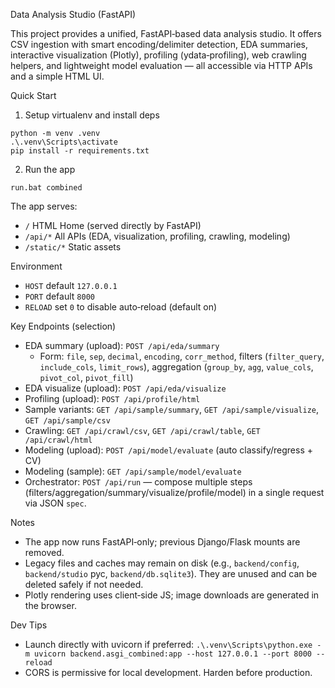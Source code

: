 Data Analysis Studio (FastAPI)

This project provides a unified, FastAPI‑based data analysis studio. It offers CSV ingestion with smart encoding/delimiter detection, EDA summaries, interactive visualization (Plotly), profiling (ydata‑profiling), web crawling helpers, and lightweight model evaluation — all accessible via HTTP APIs and a simple HTML UI.

Quick Start

1) Setup virtualenv and install deps

```
python -m venv .venv
.\.venv\Scripts\activate
pip install -r requirements.txt
```

2) Run the app

```
run.bat combined
```

The app serves:
- `/`          HTML Home (served directly by FastAPI)
- `/api/*`     All APIs (EDA, visualization, profiling, crawling, modeling)
- `/static/*`  Static assets

Environment

- `HOST` default `127.0.0.1`
- `PORT` default `8000`
- `RELOAD` set `0` to disable auto‑reload (default on)

Key Endpoints (selection)

- EDA summary (upload): `POST /api/eda/summary`
  - Form: `file`, `sep`, `decimal`, `encoding`, `corr_method`, filters (`filter_query`, `include_cols`, `limit_rows`), aggregation (`group_by`, `agg`, `value_cols`, `pivot_col`, `pivot_fill`)
- EDA visualize (upload): `POST /api/eda/visualize`
- Profiling (upload): `POST /api/profile/html`
- Sample variants: `GET /api/sample/summary`, `GET /api/sample/visualize`, `GET /api/sample/csv`
- Crawling: `GET /api/crawl/csv`, `GET /api/crawl/table`, `GET /api/crawl/html`
- Modeling (upload): `POST /api/model/evaluate` (auto classify/regress + CV)
- Modeling (sample): `GET /api/sample/model/evaluate`
- Orchestrator: `POST /api/run` — compose multiple steps (filters/aggregation/summary/visualize/profile/model) in a single request via JSON `spec`.

Notes

- The app now runs FastAPI‑only; previous Django/Flask mounts are removed.
- Legacy files and caches may remain on disk (e.g., `backend/config`, `backend/studio` pyc, `backend/db.sqlite3`). They are unused and can be deleted safely if not needed.
- Plotly rendering uses client‑side JS; image downloads are generated in the browser.

Dev Tips

- Launch directly with uvicorn if preferred:
  `.\.venv\Scripts\python.exe -m uvicorn backend.asgi_combined:app --host 127.0.0.1 --port 8000 --reload`
- CORS is permissive for local development. Harden before production.

